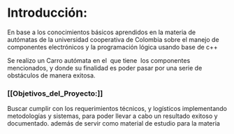 # Introducción:
En base a los conocimientos básicos aprendidos en la materia de autómatas de la universidad cooperativa de Colombia  sobre el manejo de componentes electrónicos y la programación lógica usando base de c++

Se realizo un Carro autómata en el  que tiene  los componentes mencionados, y donde su finalidad es poder pasar por una serie de obstáculos de manera exitosa.

### [[Objetivos_del_Proyecto:]]
Buscar cumplir con los requerimientos técnicos, y logísticos implementando metodologías y sistemas, para poder llevar a cabo un resultado exitoso y documentado. además de servir como material de estudio para la materia 

